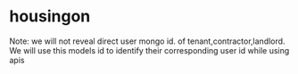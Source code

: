 # housingon

Note: we will not reveal direct user mongo id. of tenant,contractor,landlord. We will use this models id to identify their corresponding user id while using apis
